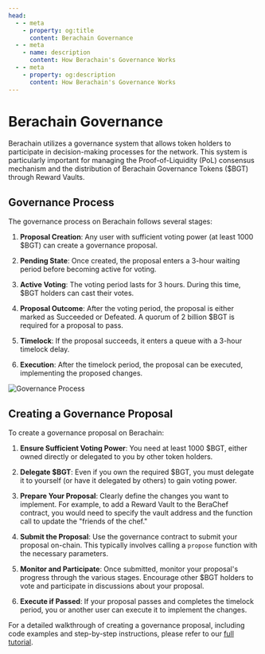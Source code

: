 ```yaml
---
head:
  - - meta
    - property: og:title
      content: Berachain Governance
  - - meta
    - name: description
      content: How Berachain's Governance Works
  - - meta
    - property: og:description
      content: How Berachain's Governance Works
---
```


# Berachain Governance

Berachain utilizes a governance system that allows token holders to participate in decision-making processes for the network. This system is particularly important for managing the Proof-of-Liquidity (PoL) consensus mechanism and the distribution of Berachain Governance Tokens ($BGT) through Reward Vaults.

## Governance Process

The governance process on Berachain follows several stages:

1. **Proposal Creation**: Any user with sufficient voting power (at least 1000 $BGT) can create a governance proposal.

2. **Pending State**: Once created, the proposal enters a 3-hour waiting period before becoming active for voting.

3. **Active Voting**: The voting period lasts for 3 hours. During this time, $BGT holders can cast their votes.

4. **Proposal Outcome**: After the voting period, the proposal is either marked as Succeeded or Defeated. A quorum of 2 billion $BGT is required for a proposal to pass.

5. **Timelock**: If the proposal succeeds, it enters a queue with a 3-hour timelock delay.

6. **Execution**: After the timelock period, the proposal can be executed, implementing the proposed changes.

![Governance Process](/assets/governance-process.png)

## Creating a Governance Proposal

To create a governance proposal on Berachain:

1. **Ensure Sufficient Voting Power**: You need at least 1000 $BGT, either owned directly or delegated to you by other token holders.

2. **Delegate $BGT**: Even if you own the required $BGT, you must delegate it to yourself (or have it delegated by others) to gain voting power.

3. **Prepare Your Proposal**: Clearly define the changes you want to implement. For example, to add a Reward Vault to the BeraChef contract, you would need to specify the vault address and the function call to update the "friends of the chef."

4. **Submit the Proposal**: Use the governance contract to submit your proposal on-chain. This typically involves calling a `propose` function with the necessary parameters.

5. **Monitor and Participate**: Once submitted, monitor your proposal's progress through the various stages. Encourage other $BGT holders to vote and participate in discussions about your proposal.

6. **Execute if Passed**: If your proposal passes and completes the timelock period, you or another user can execute it to implement the changes.

For a detailed walkthrough of creating a governance proposal, including code examples and step-by-step instructions, please refer to our [full tutorial](https://github.com/berachain/rewards-vault-tutorial).
